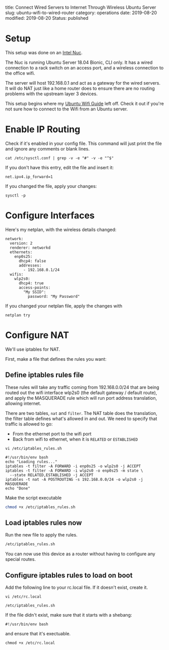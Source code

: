 title: Connect Wired Servers to Internet Through Wireless Ubuntu Server
slug: ubuntu-wifi-to-wired-router
category: operations
date: 2019-08-20
modified: 2019-08-20
Status: published

# Setup
This setup was done on an [Intel Nuc](https://www.intel.ca/content/www/ca/en/products/boards-kits/nuc.html).

The Nuc is running Ubuntu Server 18.04 Bionic, CLI only. It has a wired
connection to a rack switch on an access port, and a wireless connection to the
office wifi.

The server will host 192.168.0.1 and act as a gateway for the wired servers.
It will do NAT just like a home router does to ensure there are no routing
problems with the upstream layer 3 devices.

This setup begins where my [Ubuntu Wifi Guide](ubuntu-bionic-wifi) left off.
Check it out if you're not sure how to connect to the Wifi from an Ubuntu
server.


# Enable IP Routing
Check if it's enabled in your config file. This command will just print the
file and ignore any comments or blank lines.
```
cat /etc/sysctl.conf | grep -v -e "#" -v -e "^$"
```

If you don't have this entry, edit the file and insert it:
```
net.ipv4.ip_forward=1
```

If you changed the file, apply your changes:
```
sysctl -p
```


# Configure Interfaces
Here's my netplan, with the wireless details changed:
```
network:
  version: 2
  renderer: networkd
  ethernets:
    enp0s25:
      dhcp4: false
      addresses:
        - 192.168.0.1/24
  wifis:
    wlp2s0:
      dhcp4: true
      access-points:
        "My SSID":
          password: "My Password"
```

If you changed your netplan file, apply the changes with
```
netplan try
```


# Configure NAT
We'll use iptables for NAT.

First, make a file that defines the rules you want:

## Define iptables rules file

These rules will take any traffic coming from 192.168.0.0/24 that are being
routed out the wifi interface wlp2s0 (the default gateway / default route), and
apply the MASQUERADE rule which will run port address translation, allowing
internet.

There are two tables, `nat` and `filter`. The NAT table does the translation,
the filter table defines what's allowed in and out. We need to specify that
traffic is allowed to go:
- From the ethernet port to the wifi port
- Back from wifi to ethernet, when it is `RELATED` or `ESTABLISHED`


`vi /etc/iptables_rules.sh`

```
#!/usr/bin/env bash
echo "Loading rules..."
iptables -t filter -A FORWARD -i enp0s25 -o wlp2s0 -j ACCEPT
iptables -t filter -A FORWARD -i wlp2s0 -o enp0s25 -m state \
  --state RELATED,ESTABLISHED -j ACCEPT
iptables -t nat -A POSTROUTING -s 192.168.0.0/24 -o wlp2s0 -j MASQUERADE
echo "Done"
```

Make the script executable

```bash
chmod +x /etc/iptables_rules.sh
```

## Load iptables rules now
Run the new file to apply the rules.
```bash
/etc/iptables_rules.sh
```

You can now use this device as a router without having to configure any special
routes.


## Configure iptables rules to load on boot

Add the following line to your rc.local file. If it doesn't exist, create it.

`vi /etc/rc.local`

```
/etc/iptables_rules.sh
```

If the file didn't exist, make sure that it starts with a shebang:

```
#!/usr/bin/env bash
```

and ensure that it's exectuable.

```
chmod +x /etc/rc.local
```
